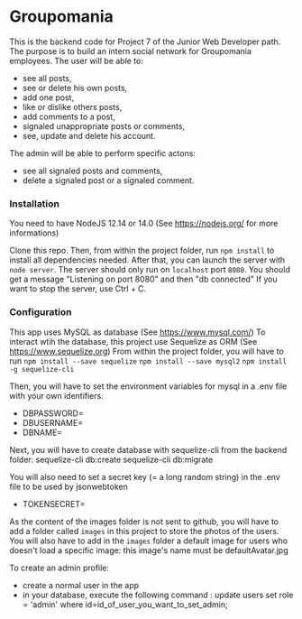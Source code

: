 # Groupomania #

This is the backend code for Project 7 of the Junior Web Developer path.
The purpose is to build an intern social network for Groupomania employees.
The user will be able to:
- see all posts,
- see or delete his own posts,
- add one post,
- like or dislike others posts,
- add comments to a post,
- signaled unappropriate posts or comments,
- see, update and delete his account.

The admin will be able to perform specific actons:
- see all signaled posts and comments,
- delete a signaled post or a signaled comment.

### Installation ###

You need to have NodeJS 12.14 or 14.0 (See https://nodejs.org/ for more informations)

Clone this repo.
Then, from within the project folder, run `npm install` to install all dependencies
needed.
After that, you can launch the server with `node server`.
The server should only run on `localhost` port `8080`.
You should get a message "Listening on port 8080" and then "db connected"
If you want to stop the server, use Ctrl + C.

### Configuration ###

This app uses MySQL as database (See https://www.mysql.com/)
To interact wtih the database, this project use Sequelize as ORM (See https://www.sequelize.org)
From within the project folder, you will have to run
`npm install --save sequelize`
`npm install --save mysql2`
`npm install -g sequelize-cli`

Then, you will have to set the environment variables for mysql in a .env file with
your own identifiers:
- DBPASSWORD=<your password>
- DBUSERNAME=<your username>
- DBNAME=<the name of your db>

Next, you will have to create database with sequelize-cli from the backend folder:
sequelize-cli db:create
sequelize-cli db:migrate

You will also need to set a secret key (= a long random string) in the .env file
to be used by jsonwebtoken
- TOKENSECRET=<your long random string>

As the content of the images folder is not sent to github, you will have to add a
folder called `images` in this project to store the photos of the users.
You will also have to add in the `images` folder a default image for users who
doesn't load a specific image: this image's name must be defaultAvatar.jpg

To create an admin profile:
- create a normal user in the app
- in your database, execute the following command :
update users set role = 'admin' where id=id_of_user_you_want_to_set_admin;

